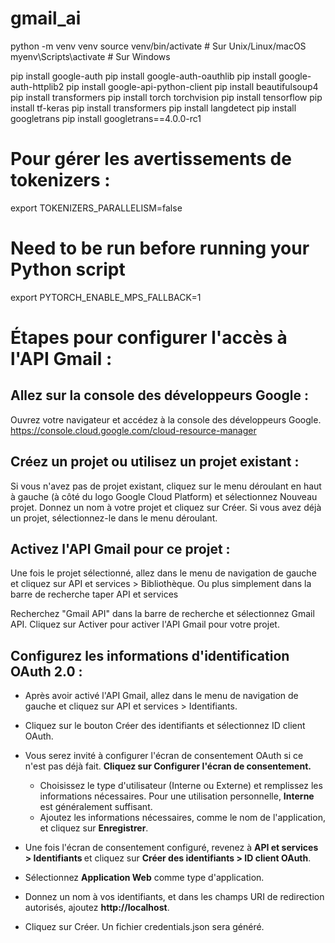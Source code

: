 # gmail_ai

python -m venv venv
source venv/bin/activate # Sur Unix/Linux/macOS
myenv\Scripts\activate # Sur Windows

pip install google-auth
pip install google-auth-oauthlib
pip install google-auth-httplib2
pip install google-api-python-client
pip install beautifulsoup4
pip install transformers
pip install torch torchvision
pip install tensorflow
pip install tf-keras
pip install transformers
pip install langdetect
pip install googletrans
pip install googletrans==4.0.0-rc1

# Pour gérer les avertissements de tokenizers :

export TOKENIZERS_PARALLELISM=false

# Need to be run before running your Python script

export PYTORCH_ENABLE_MPS_FALLBACK=1

# Étapes pour configurer l'accès à l'API Gmail :

## Allez sur la console des développeurs Google :

Ouvrez votre navigateur et accédez à la console des développeurs Google.
https://console.cloud.google.com/cloud-resource-manager

## Créez un projet ou utilisez un projet existant :

Si vous n'avez pas de projet existant, cliquez sur le menu déroulant en haut à gauche (à côté du logo Google Cloud Platform) et sélectionnez Nouveau projet.
Donnez un nom à votre projet et cliquez sur Créer. Si vous avez déjà un projet, sélectionnez-le dans le menu déroulant.

## Activez l'API Gmail pour ce projet :

Une fois le projet sélectionné, allez dans le menu de navigation de gauche et cliquez sur API et services > Bibliothèque.
Ou plus simplement dans la barre de recherche taper API et services

Recherchez "Gmail API" dans la barre de recherche et sélectionnez Gmail API.
Cliquez sur Activer pour activer l'API Gmail pour votre projet.

## Configurez les informations d'identification OAuth 2.0 :

- Après avoir activé l'API Gmail, allez dans le menu de navigation de gauche et cliquez sur API et services > Identifiants.

- Cliquez sur le bouton Créer des identifiants et sélectionnez ID client OAuth.

- Vous serez invité à configurer l'écran de consentement OAuth si ce n'est pas déjà fait. <b>Cliquez sur Configurer l'écran de consentement.</b>

  - Choisissez le type d'utilisateur (Interne ou Externe) et remplissez les informations nécessaires. Pour une utilisation personnelle, <b>Interne</b> est généralement suffisant.
  - Ajoutez les informations nécessaires, comme le nom de l'application, et cliquez sur <b>Enregistrer</b>.

- Une fois l'écran de consentement configuré, revenez à <b>API et services > Identifiants </b> et cliquez sur <b>Créer des identifiants > ID client OAuth</b>.

- Sélectionnez <b>Application Web</b> comme type d'application.

- Donnez un nom à vos identifiants, et dans les champs URI de redirection autorisés, ajoutez <b>http://localhost</b>.

- Cliquez sur Créer. Un fichier credentials.json sera généré.
